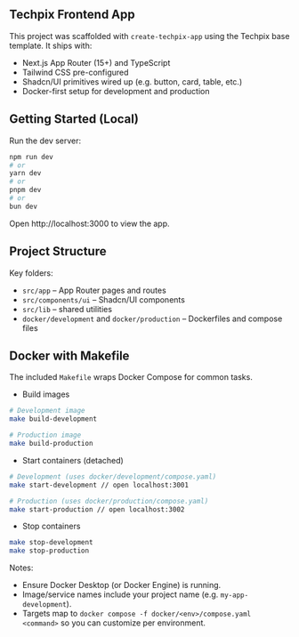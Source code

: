 ## Techpix Frontend App

This project was scaffolded with `create-techpix-app` using the Techpix base template. It ships with:

- Next.js App Router (15+) and TypeScript
- Tailwind CSS pre-configured
- Shadcn/UI primitives wired up (e.g. button, card, table, etc.)
- Docker-first setup for development and production

## Getting Started (Local)

Run the dev server:

```bash
npm run dev
# or
yarn dev
# or
pnpm dev
# or
bun dev
```

Open http://localhost:3000 to view the app.

## Project Structure

Key folders:

- `src/app` – App Router pages and routes
- `src/components/ui` – Shadcn/UI components
- `src/lib` – shared utilities
- `docker/development` and `docker/production` – Dockerfiles and compose files

## Docker with Makefile

The included `Makefile` wraps Docker Compose for common tasks.

- Build images

```bash
# Development image
make build-development

# Production image
make build-production
```

- Start containers (detached)

```bash
# Development (uses docker/development/compose.yaml)
make start-development // open localhost:3001

# Production (uses docker/production/compose.yaml)
make start-production // open localhost:3002
```

- Stop containers

```bash
make stop-development
make stop-production
```

Notes:

- Ensure Docker Desktop (or Docker Engine) is running.
- Image/service names include your project name (e.g. `my-app-development`).
- Targets map to `docker compose -f docker/<env>/compose.yaml <command>` so you can customize per environment.
